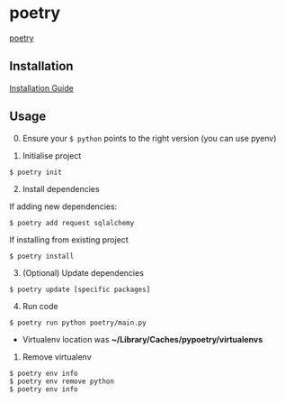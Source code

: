 # poetry

[poetry](https://github.com/sdispater/poetry)

## Installation

[Installation Guide](https://poetry.eustace.io/docs/)

## Usage

0. Ensure your `$ python` points to the right version (you can use pyenv)

1. Initialise project
```
$ poetry init
```

2. Install dependencies

If adding new dependencies:
```
$ poetry add request sqlalchemy
```

If installing from existing project
```
$ poetry install
```

3. (Optional) Update dependencies
```
$ poetry update [specific packages]
```

4. Run code
```
$ poetry run python poetry/main.py
```

* Virtualenv location was **~/Library/Caches/pypoetry/virtualenvs**

1. Remove virtualenv
```
$ poetry env info
$ poetry env remove python
$ poetry env info
```
